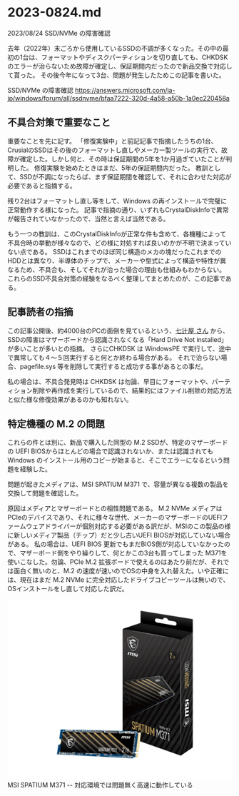 # 2023-0824.md

2023/08/24 SSD/NVMe の障害確認

去年（2022年）末ごろから使用しているSSDの不調が多くなった。その中の最初の1台は、フォーマットやディスクパーティションを切り直しても、CHKDSK のエラーが治らないため故障が確定し、保証期間内だったので新品交換で対応して貰った。
その後今年になって3台、問題が発生したためこの記事を書いた。

SSD/NVMe の障害確認
https://answers.microsoft.com/ja-jp/windows/forum/all/ssdnvme/bfaa7222-320d-4a58-a50b-1a0ec220458a


## 不具合対策で重要なこと

重要なことを先に記す。
「修復実験中」と前記記事で指摘したうちの1台、CrusialのSSDはその後のフォーマットし直しやメーカー製ツールの実行で、故障が確定した。しかし何と、その時は保証期間の5年を1か月過ぎていたことが判明した。
修復実験を始めたときはまだ、5年の保証期間内だった。
教訓として、SSDが不調になったらば、まず保証期間を確認して、それに合わせた対応が必要であると指摘する。

残り2台はフォーマットし直し等をして、Windows の再インストールで完璧に正常動作する様になった。
記事で指摘の通り、いずれもCrystalDiskInfoで異常が報告されていなかったので、当然と言えば当然である。

もう一つの教訓は、このCrystalDiskInfoが正常な件も含めて、各機種によって不具合時の挙動が様々なので、どの様に対処すれば良いのかが不明で決まっていない点である。
SSDはこれまでのほぼ同じ構造のメカの塊だったこれまでのHDDとは異なり、半導体のチップで、メーカーや型式によって構造や特性が異なるため、不具合も、そしてそれが治った場合の理由も仕組みもわからない。
これらのSSD不具合対策の経験をなるべく整理してまとめたのが、この記事である。

## 記事読者の指摘

この記事公開後、約4000台のPCの面倒を見ているという、[七辻屋 さん](https://answers.microsoft.com/ja-jp/profile/095a2ce4-7fde-4973-a345-cfbd6784154f) から、
SSDの障害はマザーボードから認識されなくなる「Hard Drive Not installed」が多いことが多いとの指摘。 
さらにCHKDSK は WindowsPE で実行して、途中で異常しても４～５回実行すると何とか終わる場合がある。
それで治らない場合、pagefile.sys 等を削除して実行すると成功する事があるとの事だ。

私の場合は、不具合発見時は CHKDSK は勿論、早目にフォーマットや、パーティション削除や再作成を実行しているので、結果的にはファイル削除の対応方法と似た様な修復効果があるのかも知れない。

## 特定機種の M.2 の問題

これらの件とは別に、新品で購入した同型の M.2 SSDが、特定のマザーボードの UEFI BIOSからほとんどの場合で認識されないか、または認識されてもWindows のインストール用のコピーが始まると、そこでエラーになるという問題を経験した。

問題が起きたメディアは、MSI SPATIUM M371 で、容量が異なる複数の製品を交換して問題を確認した。

原因はメディアとマザーボードとの相性問題である。
M.2 NVMe メディアは PCIeのデバイスであり、それに様々な世代、メーカーのマザーボードのUEFIファームウェアドライバーが個別対応する必要がある訳だが、MSIのこの製品の様に新しいメディア製品（チップ）だと少し古いUEFI BIOSが対応していない場合がある。
私の場合は、UEFI BIOS 更新でもまだBIOS側が対応していなかったので、マザーボード側をやり繰りして、何とかこの3台も買ってしまった M371を使いこなした。勿論、PCIe M.2 拡張ボードで使えるのはあたり前だが、それでは面白く無いのと、M.2 の速度が速いのでOSの中身を入れ替えた。いや正確には、現在はまだ M.2 NVMe に完全対応したドライブコピーツールは無いので、OSインストールをし直して対応した訳だ。

![MSI SPATIUM M371](1024.png)
<br/>
MSI SPATIUM M371 -- 対応環境では問題無く高速に動作している

